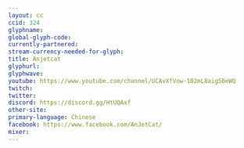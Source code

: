 ```yaml
---
layout: cc
ccid: 324
glyphname: 
global-glyph-code: 
currently-partnered: 
stream-currency-needed-for-glyph: 
title: Anjetcat
glyphurl: 
glyphwave: 
youtube: https://www.youtube.com/channel/UCAvXfVow-102mL8aig56eWQ
twitch: 
twitter: 
discord: https://discord.gg/HtUQAxf
other-site: 
primary-language: Chinese
facebook: https://www.facebook.com/AnJetCat/
mixer: 
---
```


